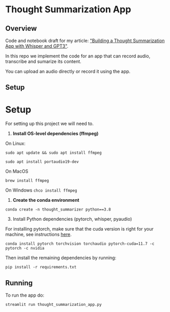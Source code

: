 # Thought Summarization App

## Overview
Code and notebook draft for my article: ["Building a Thought Summarization App with Whisper and GPT3"](https://towardsdatascience.com/building-a-thought-summarization-app-with-whisper-and-gpt-3-90c2d8653faa).

In this repo we implement the code for an app that can record audio, transcribe and sumarize its content.

You can upload an audio directly or record it using the app.

## Setup

# Setup

For setting up this project we will need to.

1. **Install OS-level dependencies (ffmpeg)**
   
On Linux:

```sudo apt update && sudo apt install ffmpeg```

```sudo apt install portaudio19-dev```

On MacOS

```brew install ffmpeg```

On Windows
```chco install ffmpeg```

1. **Create the conda environment**

```conda create -n thought_summarizer python==3.8```

3. Install Python dependencies (pytorch, whisper, pyaudio)

For installing pytorch, make sure that the cuda version is right for your machine,  see instructions [here](https://pytorch.org/). 

```conda install pytorch torchvision torchaudio pytorch-cuda=11.7 -c pytorch -c nvidia```


Then install the remaining dependencies by running:

```pip install -r requirements.txt```

## Running

To run the app do:

```streamlit run thought_summarization_app.py```



